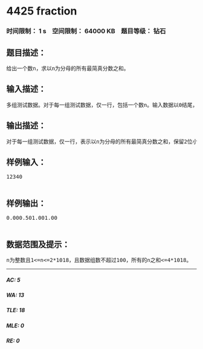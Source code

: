 # 4425 fraction   
### 时间限制： 1 s&nbsp;&nbsp;&nbsp;&nbsp;空间限制： 64000 KB&nbsp;&nbsp;&nbsp;&nbsp;题目等级： 钻石  
## 题目描述：  

<pre>
给出一个数n，求以n为分母的所有最简真分数之和。
</pre>
  
  
## 输入描述：  

<pre>
多组测试数据。对于每一组测试数据，仅一行，包括一个数n。输入数据以0结尾，你不必计算这个数据。
</pre>
  
  
## 输出描述：  

<pre>
对于每一组测试数据，仅一行，表示以n为分母的所有最简真分数之和，保留2位小数。
</pre>
  
  
## 样例输入：  

<pre>
12340  

</pre>
  
  
## 样例输出：  

<pre>
0.000.501.001.00  

</pre>
  
  
## 数据范围及提示：  

<pre>
n为整数且1<=n<=2*1018，且数据组数不超过100，所有的n之和<=4*1018。
</pre>
  
  
***  

##### AC: 5  
##### WA: 13  
##### TLE: 18  
##### MLE: 0  
##### RE: 0  
